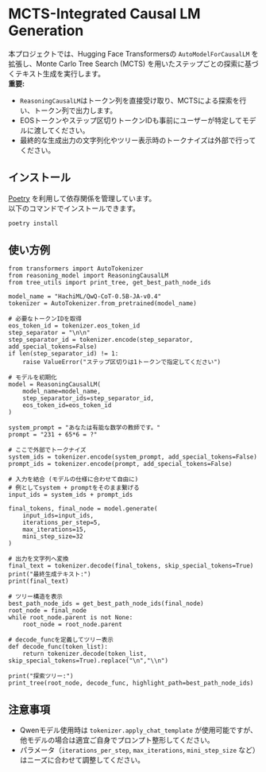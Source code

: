 # MCTS-Integrated Causal LM Generation

本プロジェクトでは、Hugging Face Transformersの `AutoModelForCausalLM` を拡張し、Monte Carlo Tree Search (MCTS) を用いたステップごとの探索に基づくテキスト生成を実行します。  
**重要:**
 - `ReasoningCausalLM`はトークン列を直接受け取り、MCTSによる探索を行い、トークン列で出力します。  
 - EOSトークンやステップ区切りトークンIDも事前にユーザーが特定してモデルに渡してください。  
 - 最終的な生成出力の文字列化やツリー表示時のトークナイズは外部で行ってください。

## インストール

[Poetry](https://python-poetry.org/) を利用して依存関係を管理しています。  
以下のコマンドでインストールできます。

```bash
poetry install
```

## 使い方例
```
from transformers import AutoTokenizer
from reasoning_model import ReasoningCausalLM
from tree_utils import print_tree, get_best_path_node_ids

model_name = "HachiML/QwQ-CoT-0.5B-JA-v0.4"
tokenizer = AutoTokenizer.from_pretrained(model_name)

# 必要なトークンIDを取得
eos_token_id = tokenizer.eos_token_id
step_separator = "\n\n"
step_separator_id = tokenizer.encode(step_separator, add_special_tokens=False)
if len(step_separator_id) != 1:
    raise ValueError("ステップ区切りは1トークンで指定してください")

# モデルを初期化
model = ReasoningCausalLM(
    model_name=model_name,
    step_separator_ids=step_separator_id,
    eos_token_id=eos_token_id
)

system_prompt = "あなたは有能な数学の教師です。"
prompt = "231 + 65*6 = ?"

# ここで外部でトークナイズ
system_ids = tokenizer.encode(system_prompt, add_special_tokens=False)
prompt_ids = tokenizer.encode(prompt, add_special_tokens=False)

# 入力を結合 (モデルの仕様に合わせて自由に)
# 例としてsystem + promptをそのまま繋げる
input_ids = system_ids + prompt_ids

final_tokens, final_node = model.generate(
    input_ids=input_ids,
    iterations_per_step=5, 
    max_iterations=15, 
    mini_step_size=32
)

# 出力を文字列へ変換
final_text = tokenizer.decode(final_tokens, skip_special_tokens=True)
print("最終生成テキスト:")
print(final_text)

# ツリー構造を表示
best_path_node_ids = get_best_path_node_ids(final_node)
root_node = final_node
while root_node.parent is not None:
    root_node = root_node.parent

# decode_funcを定義してツリー表示
def decode_func(token_list):
    return tokenizer.decode(token_list, skip_special_tokens=True).replace("\n","\\n")

print("探索ツリー:")
print_tree(root_node, decode_func, highlight_path=best_path_node_ids)
```

## 注意事項

 - Qwenモデル使用時は `tokenizer.apply_chat_template` が使用可能ですが、他モデルの場合は適宜ご自身でプロンプト整形してください。
 - パラメータ（`iterations_per_step`, `max_iterations`, `mini_step_size` など）はニーズに合わせて調整してください。